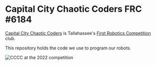 # Capital City Chaotic Coders FRC #6184

[Capital City Chaotic Coders](https://capitalcitychaosbots.org) is Tallahassee's [First Robotics Competition](https://www.firstinspires.org/robotics/frc) club.

This repository holds the code we use to program our robots.

![CCCC at the 2022 competition](https://capitalcitychaosbots.org/wp-content/uploads/2022/04/cropped-IMG_1709-1-e1651174270134.jpg)